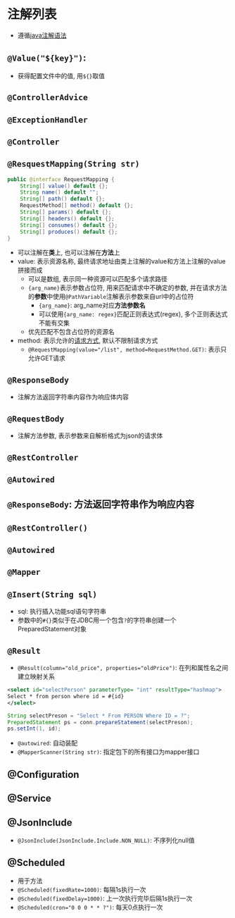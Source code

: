 # 注解列表

- 遵循[java注解语法](../Java_Annotation)


## `@Value("${key}")`: 

- 获得配置文件中的值, 用`${}`取值

## `@ControllerAdvice`

## `@ExceptionHandler`

## `@Controller`

## `@ResquestMapping(String str)`

```java
public @interface RequestMapping {
    String[] value() default {};
    String name() default "";
    String[] path() default {};
    RequestMethod[] method() default {};
    String[] params() default {};
    String[] headers() default {};
    String[] consumes() default {};
    String[] produces() default {};
}
```

- 可以注解在**类**上, 也可以注解在**方法**上
- value: 表示资源名称, 最终请求地址由类上注解的value和方法上注解的value拼接而成
  - 可以是数组, 表示同一种资源可以匹配多个请求路径
  - `{arg_name}`表示参数占位符, 用来匹配请求中不确定的参数, 并在请求方法的**参数**中使用`@PathVariable`注解表示参数来自url中的占位符
    - `{arg_name}`: arg_name对应**方法参数名**
    - 可以使用`{arg_name: regex}`匹配正则表达式(regex), 多个正则表达式不能有交集
  - 优先匹配不包含占位符的资源名
- method: 表示允许的[请求方式](../../Network/Http_Request_Message.md#请求行), 默认不限制请求方式
  - `@RequestMapping(value="/list", method=RequestMethod.GET)`: 表示只允许GET请求

## `@ResponseBody` 

- 注解方法返回字符串内容作为响应体内容

## `@RequestBody`

- 注解方法参数, 表示参数来自解析格式为json的请求体

## `@RestController`

## `@Autowired`

## `@ResponseBody`: 方法返回字符串作为响应内容

## `@RestController()`

## `@Autowired`

## `@Mapper`

## `@Insert(String sql)`

- sql: 执行插入功能sql语句字符串
- 参数中的`#{}`类似于在JDBC用一个包含`?`的字符串创建一个PreparedStatement对象

## `@Result`

- `@Result(column="old_price", properties="oldPrice")`: 在列和属性名之间建立映射关系

```xml
<select id="selectPerson" parameterType= "int" resultType="hashmap">
Select * from person where id = #{id}
</select>
```

```java
String selectPreson = "Select * From PERSON Where ID = ?";
PreparedStatement ps = conn.prepareStatement(selectPreson);
ps.setInt(1, id);
```

- `@autowired`: 自动装配
- `@MapperScanner(String str)`: 指定包下的所有接口为mapper接口

## @Configuration

## @Service

## @JsonInclude

- `@JsonInclude(JsonInclude.Include.NON_NULL)`: 不序列化null值

## @Scheduled

- 用于方法
- `@Scheduled(fixedRate=1000)`: 每隔1s执行一次
- `@Scheduled(fixedDelay=1000)`: 上一次执行完毕后隔1s执行一次
- `@Scheduled(cron="0 0 0 * * ?")`: 每天0点执行一次

